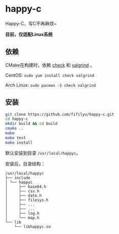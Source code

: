 # happy-c
Happy-C，写C不再麻烦~

**目前，仅适配Linux系统**

## 依赖

CMake在构建时，依赖 [check](https://github.com/libcheck/check) 和 [valgrind](https://valgrind.org/)  。

CentOS: `sudo yum install check valgrind`

Arch Linux: `sudo pacman -S check valgrind`

## 安装

```bash
git clone https://github.com/fifilyu/happy-c.git
cd happy-c
mkdir build && cd build
cmake ..
make
make test
make install
```

默认安装到目录 `/usr/local/happyc`。

安装后，目录结构：

    /usr/local/happyc
    ├── include
    │ └── happyc
    │     ├── base64.h
    │     ├── csv.h
    │     ├── date.h
    │     ├── filesys.h
    │     ├── ...
    │     ├── ...
    │     ├── log.h
    │     └── map.h
    └── lib
        └── libhappyc.so

